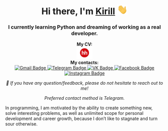 <h1 align="center">Hi there, I'm <a href="https://github.com/LuKirill" target="_blank">Kirill</a> 
<img src="wave.gif" height="32"/></h1>
<h3 align="center">I currently learning Python and dreaming of working as a real developer. </h3>

<p align="center">
  <b>My CV:</b>
  <br>
  <a href="https://kaluga.hh.ru/applicant/resumes/view?resume=2db1bcd7ff02bb6ab10039ed1f474a61753355">
    <img src="hh_logo.svg" width="50" alt="HeadHunter CV">
  </a>
  <br>
  <b>My contacts:</b>
  <br>
  <a href="mailto:lukklg88@gmail.com">
    <img src="https://img.shields.io/badge/-gmail-informational?style=for-the-badge&logo=google&logoColor=white" alt="Gmail Badge">
  </a>
  <a href="https://t.me/LubimovKirill">
    <img src="https://img.shields.io/badge/-telegram-0088cc?style=for-the-badge&logo=telegram&logoColor=white" alt="Telegram Badge">
  </a>
  <a href="https://m.vk.com/lyubimovk">
    <img src="https://img.shields.io/badge/вконтакте-%232E87FB.svg?&style=for-the-badge&logo=vk&logoColor=white" alt="VK Badge">
  </a>
  <a href="https://www.facebook.com/kirill.mihalich">
    <img src="https://img.shields.io/badge/Facebook-1877F2?style=for-the-badge&logo=facebook&logoColor=white" alt="Facebook Badge">
  </a>
  <a href="https://www.instagram.com/luk.klg/">
    <img src="https://img.shields.io/badge/Instagram-E4405F?style=for-the-badge&logo=instagram&logoColor=white" alt="Instagram Badge">
  </a>
  <p align="center"><i>💬 If you have any question/feedback, please do not hesitate to reach out to me!</i></p>
  <p align="center"><i>Preferred contact method is Telegram.</i></p>
  <p>In programming, I am motivated by the ability to create something new, solve interesting problems, as well as unlimited scope for personal development and career growth, because I don’t like to stagnate and turn sour otherwise.</p>
</p>

<!--
**LuKirill/LuKirill** is a ✨ _special_ ✨ repository because its `README.md` (this file) appears on your GitHub profile.

Here are some ideas to get you started:

- 🔭 I’m currently working on ...
- 🌱 I’m currently learning ...
- 👯 I’m looking to collaborate on ...
- 🤔 I’m looking for help with ...
- 💬 Ask me about ...
- 📫 How to reach me: ...
- 😄 Pronouns: ...
- ⚡ Fun fact: ...
-->
